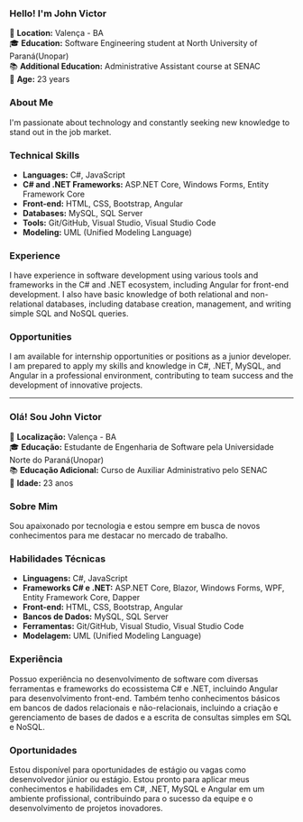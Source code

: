 ### Hello! I'm John Victor

📍 **Location:** Valença - BA  
🎓 **Education:** Software Engineering student at North University of Paraná(Unopar)  
📚 **Additional Education:** Administrative Assistant course at SENAC  
💼 **Age:** 23 years  



### About Me

I'm passionate about technology and constantly seeking new knowledge to stand out in the job market.



### Technical Skills

- **Languages:** C#, JavaScript
- **C# and .NET Frameworks:** ASP.NET Core, Windows Forms, Entity Framework Core
- **Front-end:** HTML, CSS, Bootstrap, Angular
- **Databases:** MySQL, SQL Server
- **Tools:** Git/GitHub, Visual Studio, Visual Studio Code
- **Modeling:** UML (Unified Modeling Language)



### Experience

I have experience in software development using various tools and frameworks in the C# and .NET ecosystem, including Angular for front-end development. I also have basic knowledge of both relational and non-relational databases, including database creation, management, and writing simple SQL and NoSQL queries.



### Opportunities

I am available for internship opportunities or positions as a junior developer. I am prepared to apply my skills and knowledge in C#, .NET, MySQL, and Angular in a professional environment, contributing to team success and the development of innovative projects.

---

### Olá! Sou John Victor

📍 **Localização:** Valença - BA  
🎓 **Educação:** Estudante de Engenharia de Software pela Universidade Norte do Paraná(Unopar)  
📚 **Educação Adicional:** Curso de Auxiliar Administrativo pelo SENAC  
💼 **Idade:** 23 anos  



### Sobre Mim

Sou apaixonado por tecnologia e estou sempre em busca de novos conhecimentos para me destacar no mercado de trabalho.



### Habilidades Técnicas

- **Linguagens:** C#, JavaScript
- **Frameworks C# e .NET:** ASP.NET Core, Blazor, Windows Forms, WPF, Entity Framework Core, Dapper
- **Front-end:** HTML, CSS, Bootstrap, Angular
- **Bancos de Dados:** MySQL, SQL Server
- **Ferramentas:** Git/GitHub, Visual Studio, Visual Studio Code
- **Modelagem:** UML (Unified Modeling Language)



### Experiência

Possuo experiência no desenvolvimento de software com diversas ferramentas e frameworks do ecossistema C# e .NET, incluindo Angular para desenvolvimento front-end. Também tenho conhecimentos básicos em bancos de dados relacionais e não-relacionais, incluindo a criação e gerenciamento de bases de dados e a escrita de consultas simples em SQL e NoSQL.



### Oportunidades

Estou disponível para oportunidades de estágio ou vagas como desenvolvedor júnior ou estágio. Estou pronto para aplicar meus conhecimentos e habilidades em C#, .NET, MySQL e Angular em um ambiente profissional, contribuindo para o sucesso da equipe e o desenvolvimento de projetos inovadores.



